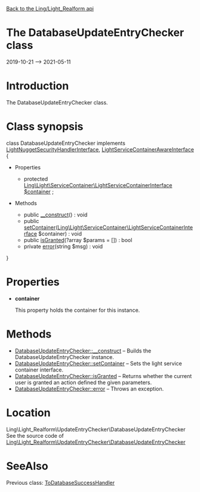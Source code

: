 [Back to the Ling/Light_Realform api](https://github.com/lingtalfi/Light_Realform/blob/master/doc/api/Ling/Light_Realform.md)



The DatabaseUpdateEntryChecker class
================
2019-10-21 --> 2021-05-11






Introduction
============

The DatabaseUpdateEntryChecker class.



Class synopsis
==============


class <span class="pl-k">DatabaseUpdateEntryChecker</span> implements [LightNuggetSecurityHandlerInterface](https://github.com/lingtalfi/Light_Nugget/blob/master/doc/api/Ling/Light_Nugget/SecurityHandler/LightNuggetSecurityHandlerInterface.md), [LightServiceContainerAwareInterface](https://github.com/lingtalfi/Light/blob/master/doc/api/Ling/Light/ServiceContainer/LightServiceContainerAwareInterface.md) {

- Properties
    - protected [Ling\Light\ServiceContainer\LightServiceContainerInterface](https://github.com/lingtalfi/Light/blob/master/doc/api/Ling/Light/ServiceContainer/LightServiceContainerInterface.md) [$container](#property-container) ;

- Methods
    - public [__construct](https://github.com/lingtalfi/Light_Realform/blob/master/doc/api/Ling/Light_Realform/UpdateEntryChecker/DatabaseUpdateEntryChecker/__construct.md)() : void
    - public [setContainer](https://github.com/lingtalfi/Light_Realform/blob/master/doc/api/Ling/Light_Realform/UpdateEntryChecker/DatabaseUpdateEntryChecker/setContainer.md)([Ling\Light\ServiceContainer\LightServiceContainerInterface](https://github.com/lingtalfi/Light/blob/master/doc/api/Ling/Light/ServiceContainer/LightServiceContainerInterface.md) $container) : void
    - public [isGranted](https://github.com/lingtalfi/Light_Realform/blob/master/doc/api/Ling/Light_Realform/UpdateEntryChecker/DatabaseUpdateEntryChecker/isGranted.md)(?array $params = []) : bool
    - private [error](https://github.com/lingtalfi/Light_Realform/blob/master/doc/api/Ling/Light_Realform/UpdateEntryChecker/DatabaseUpdateEntryChecker/error.md)(string $msg) : void

}




Properties
=============

- <span id="property-container"><b>container</b></span>

    This property holds the container for this instance.
    
    



Methods
==============

- [DatabaseUpdateEntryChecker::__construct](https://github.com/lingtalfi/Light_Realform/blob/master/doc/api/Ling/Light_Realform/UpdateEntryChecker/DatabaseUpdateEntryChecker/__construct.md) &ndash; Builds the DatabaseUpdateEntryChecker instance.
- [DatabaseUpdateEntryChecker::setContainer](https://github.com/lingtalfi/Light_Realform/blob/master/doc/api/Ling/Light_Realform/UpdateEntryChecker/DatabaseUpdateEntryChecker/setContainer.md) &ndash; Sets the light service container interface.
- [DatabaseUpdateEntryChecker::isGranted](https://github.com/lingtalfi/Light_Realform/blob/master/doc/api/Ling/Light_Realform/UpdateEntryChecker/DatabaseUpdateEntryChecker/isGranted.md) &ndash; Returns whether the current user is granted an action defined the given parameters.
- [DatabaseUpdateEntryChecker::error](https://github.com/lingtalfi/Light_Realform/blob/master/doc/api/Ling/Light_Realform/UpdateEntryChecker/DatabaseUpdateEntryChecker/error.md) &ndash; Throws an exception.





Location
=============
Ling\Light_Realform\UpdateEntryChecker\DatabaseUpdateEntryChecker<br>
See the source code of [Ling\Light_Realform\UpdateEntryChecker\DatabaseUpdateEntryChecker](https://github.com/lingtalfi/Light_Realform/blob/master/UpdateEntryChecker/DatabaseUpdateEntryChecker.php)



SeeAlso
==============
Previous class: [ToDatabaseSuccessHandler](https://github.com/lingtalfi/Light_Realform/blob/master/doc/api/Ling/Light_Realform/SuccessHandler/ToDatabaseSuccessHandler.md)<br>
